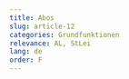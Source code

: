 ```yaml
---
title: Abos
slug: article-12
categories: Grundfunktionen
relevance: AL, StLei
lang: de
order: F
---
```

